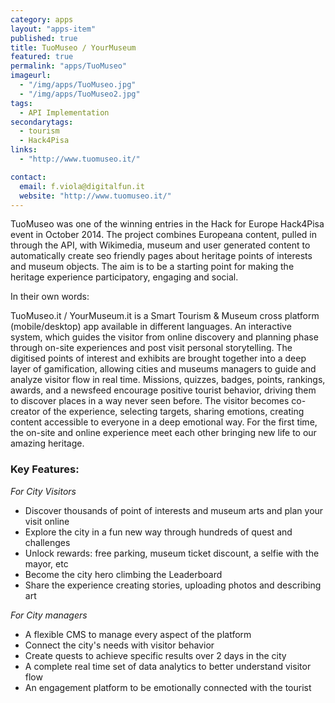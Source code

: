 ```yaml
---
category: apps
layout: "apps-item"
published: true
title: TuoMuseo / YourMuseum
featured: true
permalink: "apps/TuoMuseo"
imageurl: 
  - "/img/apps/TuoMuseo.jpg"
  - "/img/apps/TuoMuseo2.jpg"
tags: 
  - API Implementation
secondarytags:
  - tourism
  - Hack4Pisa
links: 
  - "http://www.tuomuseo.it/"

contact: 
  email: f.viola@digitalfun.it
  website: "http://www.tuomuseo.it/"
---
```

TuoMuseo was one of the winning entries in the Hack for Europe Hack4Pisa event in October 2014. The project combines Europeana content, pulled in through the API,  with Wikimedia, museum and user generated content to automatically create seo friendly pages about heritage points of interests and museum objects. The aim is to be a starting point for making the heritage experience participatory, engaging and social.

In their own words:

TuoMuseo.it / YourMuseum.it is a Smart Tourism & Museum cross platform (mobile/desktop) app available in different languages. An interactive system, which guides the visitor from online discovery and planning phase through on-site experiences and post visit personal storytelling. The digitised points of interest and exhibits are brought together into a deep layer of gamification, allowing cities and museums managers to guide and analyze visitor flow in real time. Missions, quizzes, badges, points, rankings, awards, and a newsfeed encourage positive tourist behavior, driving them to discover places in a way never seen before.
The visitor becomes co-creator of the experience, selecting targets, sharing emotions, creating content accessible to everyone in a deep emotional way. For the first time, the on-site and online experience meet each other bringing new life to our amazing heritage.

### Key Features:

*For City Visitors*

- Discover thousands of point of interests and museum arts and plan your visit online
- Explore the city in a fun new way through hundreds of quest and challenges
- Unlock rewards: free parking, museum ticket discount, a selfie with the mayor, etc
- Become the city hero climbing the Leaderboard
- Share the experience creating stories, uploading photos and describing art

*For City managers*

- A flexible CMS to manage every aspect of the platform
- Connect the city's needs with visitor behavior
- Create quests to achieve specific results over 2 days in the city
- A complete real time set of data analytics to better understand visitor flow
- An engagement platform to be emotionally connected with the tourist
